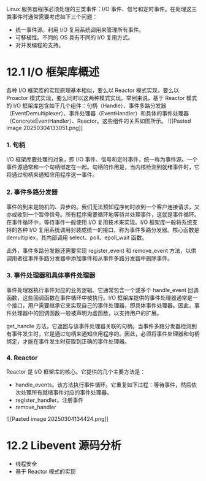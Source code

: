 Linux 服务器程序必须处理的三类事件：I/O 事件、信号和定时事件。在处理这三类事件时通常需要考虑如下三个问题：
- 统一事件源。利用 I/O 复用系统调用来管理所有事件。
- 可移植性。不同的 OS 具有不同的 I/O 复用方式。
- 对并发编程的支持。

# 12.1 I/O 框架库概述
各种 I/O 框架库的实现原理基本相似，要么以 Reactor 模式实现，要么以 Proactor 模式实现，要么同时以这两种模式实现。举例来说，基于 Reactor 模式的 I/O 框架库包含如下几个组件：句柄（Handle）、事件多路分发器（EventDemultiplexer）、事件处理器（EventHandler）和具体的事件处理器（ConcreteEventHandler）、Reactor。这些组件的关系如图所示。
![[Pasted image 20250304133051.png]]
### 1. 句柄
I/O 框架库要处理的对象，即 I/O 事件、信号和定时事件，统一称为事件源。一个事件源通常和一个句柄绑定在一起。句柄的作用是，当内核检测到就绪事件时，它将通过句柄来通知应用程序这一事件。
### 2. 事件多路分发器
事件的到来是随机的、异步的。我们无法预知程序何时收到一个客户连接请求，又亦或收到一个暂停信号。所有程序需要循环地等待并处理事件，这就是事件循环。在事件循环中，等待事件一般使用 I/O 复用技术来实现。I/O 框架库一般将系统支持的各种 I/O 复用系统调用封装成统一的接口，称为事件多路分发器。核心函数是 demultiplex，其内部调用 select、poll、epoll_wait 函数。

此外，事件多路分发器还需要实现 register_event 和 remove_event 方法，以供调用者往事件多路分发器中添加事件和从事件多路分发器中删除事件。

### 3. 事件处理器和具体事件处理器
事件处理器执行事件对应的业务逻辑。它通常包含一个或多个 handle_event 回调函数，这些回调函数在事件循环中被执行。I/O 框架库提供的事件处理器通常是一个接口，用户需要继承它来实现自己的事件处理器，即具体事件处理器。因此，事件处理器中的回调函数一般被声明为虚函数，以支持用户的扩展。

get_handle 方法，它返回与该事件处理器关联的句柄。当事件多路分发器检测到有事件发生时，它是通过句柄来通知应用程序的。因此，必须将事件处理器和句柄绑定，才能在事件发生时获取到正确的事件处理器。

### 4. Reactor
Reactor 是 I/O 框架库的核心。它提供的几个主要方法是：
- handle_events。该方法执行事件循环。它重复如下过程：等待事件，然后依次处理所有就绪事件对应的事件处理器。
- register_handler。注册事件
- remove_handler

![[Pasted image 20250304134424.png]]
# 12.2 Libevent 源码分析
- 线程安全
- 基于 Reactor 模式的实现